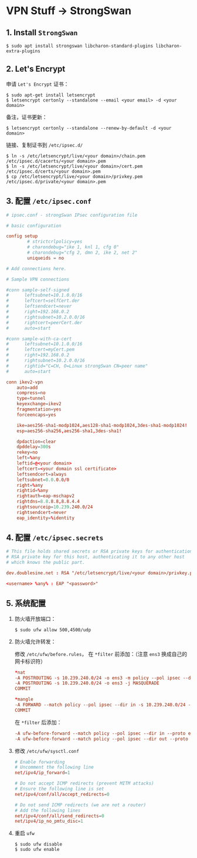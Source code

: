 # VPN Stuff -> StrongSwan

## 1. Install `StrongSwan`

```console
$ sudo apt install strongswan libcharon-standard-plugins libcharon-extra-plugins
```

## 2. Let's Encrypt

申请 `Let's Encrypt` 证书：

```console
$ sudo apt-get install letsencrypt
$ letsencrypt certonly --standalone --email <your email> -d <your domain>
```

备注，证书更新：

```console
$ letsencrypt certonly --standalone --renew-by-default -d <your domain>
```

链接、复制证书到 `/etc/ipsec.d/`

```console
$ ln -s /etc/letsencrypt/live/<your domain>/chain.pem /etc/ipsec.d/cacerts/<your domain>.pem
$ ln -s /etc/letsencrypt/live/<your domain>/cert.pem /etc/ipsec.d/certs/<your domain>.pem
$ cp /etc/letsencrypt/live/<your domain>/privkey.pem /etc/ipsec.d/private/<your domain>.pem
```

## 3. 配置 `/etc/ipsec.conf`

```conf
# ipsec.conf - strongSwan IPsec configuration file

# basic configuration

config setup
        # strictcrlpolicy=yes
        # charondebug="ike 1, knl 1, cfg 0"
        # charondebug="cfg 2, dmn 2, ike 2, net 2"
        uniqueids = no

# Add connections here.

# Sample VPN connections

#conn sample-self-signed
#      leftsubnet=10.1.0.0/16
#      leftcert=selfCert.der
#      leftsendcert=never
#      right=192.168.0.2
#      rightsubnet=10.2.0.0/16
#      rightcert=peerCert.der
#      auto=start

#conn sample-with-ca-cert
#      leftsubnet=10.1.0.0/16
#      leftcert=myCert.pem
#      right=192.168.0.2
#      rightsubnet=10.2.0.0/16
#      rightid="C=CH, O=Linux strongSwan CN=peer name"
#      auto=start

conn ikev2-vpn
    auto=add
    compress=no
    type=tunnel
    keyexchange=ikev2
    fragmentation=yes
    forceencaps=yes

    ike=aes256-sha1-modp1024,aes128-sha1-modp1024,3des-sha1-modp1024!
    esp=aes256-sha256,aes256-sha1,3des-sha1!

    dpdaction=clear
    dpddelay=300s
    rekey=no
    left=%any
    leftid=@<your domain>
    leftcert=<your domain ssl certificate>
    leftsendcert=always
    leftsubnet=0.0.0.0/0
    right=%any
    rightid=%any
    rightauth=eap-mschapv2
    rightdns=8.8.8.8,8.8.4.4
    rightsourceip=10.239.240.0/24
    rightsendcert=never
    eap_identity=%identity
```

## 4. 配置 `/etc/ipsec.secrets`

```conf
# This file holds shared secrets or RSA private keys for authentication.
# RSA private key for this host, authenticating it to any other host
# which knows the public part.

dev.doublesine.net : RSA "/etc/letsencrypt/live/<your domain>/privkey.pem"

<username> %any% : EAP "<password>"
```

## 5. 系统配置

1. 防火墙开放端口：

   ```console
   $ sudo ufw allow 500,4500/udp
   ```

2. 防火墙允许转发：

   修改 `/etc/ufw/before.rules`， 在 `*filter` 前添加：（注意 `ens3` 换成自己的网卡标识符）

   ```conf
   *nat
   -A POSTROUTING -s 10.239.240.0/24 -o ens3 -m policy --pol ipsec --dir out -j ACCEPT
   -A POSTROUTING -s 10.239.240.0/24 -o ens3 -j MASQUERADE
   COMMIT

   *mangle
   -A FORWARD --match policy --pol ipsec --dir in -s 10.239.240.0/24 -o ens3 -p tcp -m tcp --tcp-flags SYN,RST SYN -m tcpmss --mss 1361:1536 -j TCPMSS --set-mss 1360
   COMMIT
   ```

   在 `*filter` 后添加：

   ```conf
   -A ufw-before-forward --match policy --pol ipsec --dir in --proto esp -s 10.239.240.0/24 -j ACCEPT
   -A ufw-before-forward --match policy --pol ipsec --dir out --proto esp -d 10.239.240.0/24 -j ACCEPT
   ```

3. 修改 `/etc/ufw/sysctl.conf`

   ```conf
   # Enable forwarding
   # Uncomment the following line
   net/ipv4/ip_forward=1

   # Do not accept ICMP redirects (prevent MITM attacks)
   # Ensure the following line is set
   net/ipv4/conf/all/accept_redirects=0

   # Do not send ICMP redirects (we are not a router)
   # Add the following lines
   net/ipv4/conf/all/send_redirects=0
   net/ipv4/ip_no_pmtu_disc=1
   ```

4. 重启 `ufw`

   ```console
   $ sudo ufw disable
   $ sudo ufw enable
   ```

